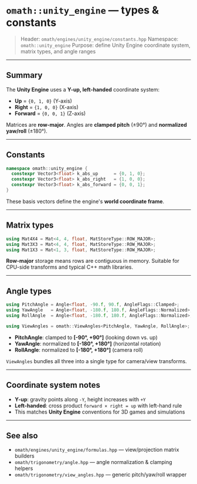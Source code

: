 # `omath::unity_engine` — types & constants

> Header: `omath/engines/unity_engine/constants.hpp`
> Namespace: `omath::unity_engine`
> Purpose: define Unity Engine coordinate system, matrix types, and angle ranges

---

## Summary

The **Unity Engine** uses a **Y-up, left-handed** coordinate system:

* **Up** = `{0, 1, 0}` (Y-axis)
* **Right** = `{1, 0, 0}` (X-axis)
* **Forward** = `{0, 0, 1}` (Z-axis)

Matrices are **row-major**. Angles are **clamped pitch** (±90°) and **normalized yaw/roll** (±180°).

---

## Constants

```cpp
namespace omath::unity_engine {
  constexpr Vector3<float> k_abs_up      = {0, 1, 0};
  constexpr Vector3<float> k_abs_right   = {1, 0, 0};
  constexpr Vector3<float> k_abs_forward = {0, 0, 1};
}
```

These basis vectors define the engine's **world coordinate frame**.

---

## Matrix types

```cpp
using Mat4X4 = Mat<4, 4, float, MatStoreType::ROW_MAJOR>;
using Mat3X3 = Mat<4, 4, float, MatStoreType::ROW_MAJOR>;
using Mat1X3 = Mat<1, 3, float, MatStoreType::ROW_MAJOR>;
```

**Row-major** storage means rows are contiguous in memory. Suitable for CPU-side transforms and typical C++ math libraries.

---

## Angle types

```cpp
using PitchAngle = Angle<float, -90.f, 90.f, AngleFlags::Clamped>;
using YawAngle   = Angle<float, -180.f, 180.f, AngleFlags::Normalized>;
using RollAngle  = Angle<float, -180.f, 180.f, AngleFlags::Normalized>;

using ViewAngles = omath::ViewAngles<PitchAngle, YawAngle, RollAngle>;
```

* **PitchAngle**: clamped to **[-90°, +90°]** (looking down vs. up)
* **YawAngle**: normalized to **[-180°, +180°]** (horizontal rotation)
* **RollAngle**: normalized to **[-180°, +180°]** (camera roll)

`ViewAngles` bundles all three into a single type for camera/view transforms.

---

## Coordinate system notes

* **Y-up**: gravity points along `-Y`, height increases with `+Y`
* **Left-handed**: cross product `forward × right = up` with left-hand rule
* This matches **Unity Engine** conventions for 3D games and simulations

---

## See also

* `omath/engines/unity_engine/formulas.hpp` — view/projection matrix builders
* `omath/trigonometry/angle.hpp` — angle normalization & clamping helpers
* `omath/trigonometry/view_angles.hpp` — generic pitch/yaw/roll wrapper
